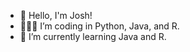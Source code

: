 - 👋 Hello, I'm Josh!
- 🧑🏻‍💻 I’m coding in Python, Java, and R.
- 🏫 I’m currently learning Java and R.

<!---
justjoshlin/justjoshlin is a ✨ special ✨ repository because its `README.md` (this file) appears on your GitHub profile.
You can click the Preview link to take a look at your changes.
--->
